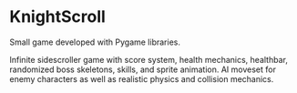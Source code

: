 # KnightScroll
Small game developed with Pygame libraries.

Infinite sidescroller game with score system, health mechanics, healthbar, randomized boss skeletons, skills, and sprite animation. AI moveset for enemy characters as well as realistic physics and collision mechanics.
